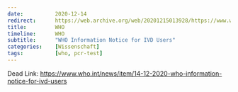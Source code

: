 ```yaml
---
date:          2020-12-14
redirect:      https://web.archive.org/web/20201215013928/https://www.who.int/news/item/14-12-2020-who-information-notice-for-ivd-users
title:         WHO
timeline:      WHO
subtitle:      "WHO Information Notice for IVD Users"
categories:    [Wissenschaft]
tags:          [who, pcr-test]
---
```

Dead Link: https://www.who.int/news/item/14-12-2020-who-information-notice-for-ivd-users
